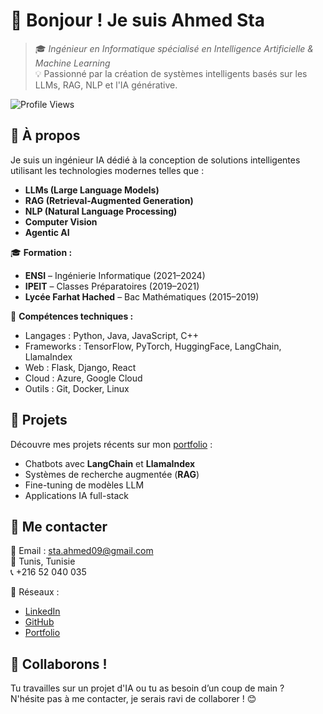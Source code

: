 # 👋 Bonjour ! Je suis Ahmed Sta

> 🎓 *Ingénieur en Informatique spécialisé en Intelligence Artificielle & Machine Learning*  
> 💡 Passionné par la création de systèmes intelligents basés sur les LLMs, RAG, NLP et l'IA générative.

![Profile Views](https://komarev.com/ghpvc/?username=ahmed-sta&label=Profile%20Views&color=blue )

## 🧠 À propos

Je suis un ingénieur IA dédié à la conception de solutions intelligentes utilisant les technologies modernes telles que :
- **LLMs (Large Language Models)**
- **RAG (Retrieval-Augmented Generation)**
- **NLP (Natural Language Processing)**
- **Computer Vision**
- **Agentic AI**

🎓 **Formation :**
- **ENSI** – Ingénierie Informatique (2021–2024)
- **IPEIT** – Classes Préparatoires (2019–2021)
- **Lycée Farhat Hached** – Bac Mathématiques (2015–2019)

🔧 **Compétences techniques :**
- Langages : Python, Java, JavaScript, C++
- Frameworks : TensorFlow, PyTorch, HuggingFace, LangChain, LlamaIndex
- Web : Flask, Django, React
- Cloud : Azure, Google Cloud
- Outils : Git, Docker, Linux

## 🚀 Projets

Découvre mes projets récents sur mon [portfolio](https://ahmed-sta-website.netlify.app/ ) :
- Chatbots avec **LangChain** et **LlamaIndex**
- Systèmes de recherche augmentée (**RAG**)
- Fine-tuning de modèles LLM
- Applications IA full-stack

## 🔗 Me contacter

📩 Email : [sta.ahmed09@gmail.com](mailto:sta.ahmed09@gmail.com)  
📍 Tunis, Tunisie  
📞 +216 52 040 035

🔗 Réseaux :
- [LinkedIn](https://www.linkedin.com/in/ahmed-sta/ )
- [GitHub](https://github.com/STAAHMED11 )
- [Portfolio](https://ahmed-sta-website.netlify.app/ )


## 🙌 Collaborons !

Tu travailles sur un projet d'IA ou tu as besoin d’un coup de main ?  
N'hésite pas à me contacter, je serais ravi de collaborer ! 😊
